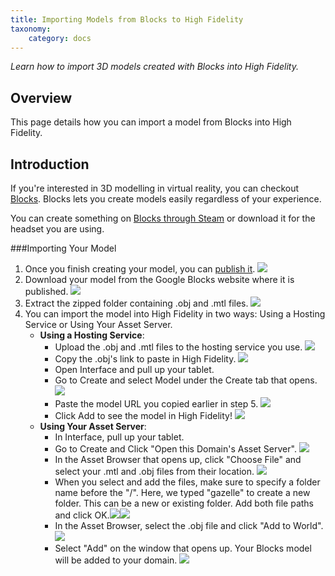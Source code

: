 ```yaml
---
title: Importing Models from Blocks to High Fidelity
taxonomy:
    category: docs
---
```


*Learn how to import 3D models created with Blocks into High Fidelity.*

## Overview

This page details how you can import a model from Blocks into High Fidelity.



## Introduction

If you're interested in 3D modelling in virtual reality, you can checkout [Blocks](https://vr.google.com/blocks/). Blocks lets you create models easily regardless of your experience.

You can create something on [Blocks through Steam](http://store.steampowered.com/app/533970/Blocks_by_Google/) or download it for the headset you are using.

###Importing Your Model

1. Once you finish creating  your model, you can [publish it](https://vr.google.com/u/0/objects/2qIpIn0ZDjZ). ![](blocks-1.png)
2. Download your model from the Google Blocks website where it is published. ![](blocks-8.png)
3. Extract the zipped folder containing .obj and .mtl files. ![](blocks-2.png)
4. You can import the model into High Fidelity in two ways: Using a Hosting Service or Using Your Asset Server.
   - **Using  a Hosting Service**:
     + Upload the .obj and .mtl files to the hosting service you use. ![](blocks-3.png)
     + Copy the .obj's link to paste in High Fidelity. ![](blocks-4.png)
     + Open Interface and pull up your tablet.
     + Go to Create and select Model under the Create tab that opens.![](blocks-5.png)
     +  Paste the model URL you copied earlier in step 5. ![](blocks-6.png)
     + Click Add to see the model in High Fidelity! ![](blocks-7.png)
   - **Using Your Asset Server**:
     +  In Interface, pull up your tablet.
     +  Go to Create and Click "Open this Domain's Asset Server". ![](open-asset-server.PNG)
     +  In the Asset Browser that opens up, click "Choose File" and select your .mtl and .obj files from their location. ![](choose-files.PNG)
     +  When you select and add the files, make sure to specify a folder name before the "/". Here, we typed "gazelle" to create a new folder. This can be a new or existing folder. Add both file paths and click OK.![](path1.PNG)![](path2.PNG)
     +  In the Asset Browser, select the .obj file and click "Add to World". ![](asset-browser.PNG)
     +  Select "Add" on the window that opens up. Your Blocks model will be added to your domain. ![](add-to-world.PNG)

